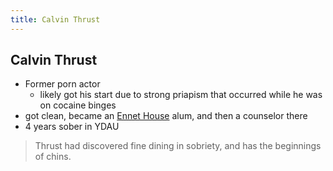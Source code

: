 ```yaml
---
title: Calvin Thrust
---
```


Calvin Thrust
-------------

* Former porn actor
  * likely got his start due to strong priapism that occurred while he was on
    cocaine binges
* got clean, became an [Ennet House](/places/Ennet_House) alum, and then a
  counselor there
* 4 years sober in YDAU

> Thrust had discovered fine dining in sobriety, and has the beginnings of chins.